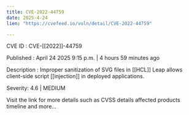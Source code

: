 ```yaml
---
title: CVE-2022-44759
date: 2025-4-24
lien: "https://cvefeed.io/vuln/detail/CVE-2022-44759"

---
```


CVE ID : CVE-[[2022]]-44759

Published :  April 24
2025
9:15 p.m. | 4 hours
59 minutes ago

Description : Improper sanitization of SVG files in  [[HCL]] Leap
allows client-side script  [[injection]] in deployed applications.

Severity: 4.6 | MEDIUM

Visit the link for more details
such as CVSS details
affected products
timeline
and more...
